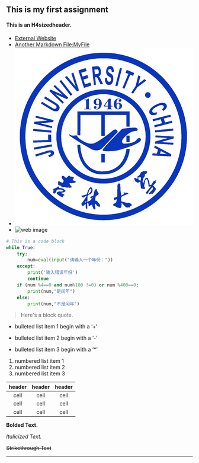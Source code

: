 ## This is my first assignment

#### This is an H4sizedheader.



+ [External Website](http://ccst.jlu.edu.cn/)
+ [Another Markdown File:MyFile](./MyFile.md)
+ ![Local image](./jd-xhh.jpg)
+ ![web image](https://www.jlu.edu.cn/images/big/jd-xm.jpg)



```python
# This is a code block
while True:
	try:
		num=eval(input("请输入一个年份："))
	except:
        print('输入错误年份')
        continue
    if (num %4==0 and num%100 !=0) or num %400==0:
        print(num,"是闰年")
    else:
        print(num,"不是闰年")

```



> Here's a block quote.



+ bulleted list item 1 begin with a ‘+‘

- bulleted list item 2 begin with a ‘-’

* bulleted list item 3 begin with a ‘*’

1. numbered list item 1
2. numbered list item 2
3. numbered list item 3



| header | header | header |
| :------: | :------: | :------: |
| cell   | cell   | cell   |
| cell   | cell   | cell   |
| cell   | cell   | cell   |

**Bolded Text.**

*Italicized Text.*

~~Strikethrough Text~~

----

